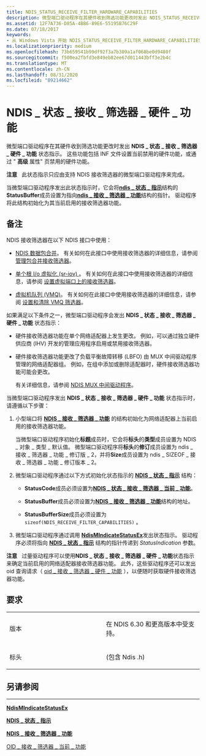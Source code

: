 ```yaml
---
title: NDIS_STATUS_RECEIVE_FILTER_HARDWARE_CAPABILITIES
description: 微型端口驱动程序在其硬件收到筛选功能更改时发出 NDIS_STATUS_RECEIVE_FILTER_HARDWARE_CAPABILITIES 状态指示。
ms.assetid: 12F7A736-D85A-4BB6-89E6-55195B76C29F
ms.date: 07/18/2017
keywords:
- 从 Windows Vista 开始 NDIS_STATUS_RECEIVE_FILTER_HARDWARE_CAPABILITIES 网络驱动程序
ms.localizationpriority: medium
ms.openlocfilehash: 73b659541b99df92f3a7b309a1af068be0d9480f
ms.sourcegitcommit: f500ea2fbfd3e849eb82ee67d011443bff3e2b4c
ms.translationtype: MT
ms.contentlocale: zh-CN
ms.lasthandoff: 08/31/2020
ms.locfileid: "89214662"
---
```

# <a name="ndis_status_receive_filter_hardware_capabilities"></a>NDIS \_ 状态 \_ 接收 \_ 筛选器 \_ 硬件 \_ 功能


微型端口驱动程序在其硬件收到筛选功能更改时发出 **NDIS \_ 状态 \_ 接收 \_ 筛选器 \_ 硬件 \_ 功能** 状态指示。 这些功能包括 INF 文件设置当前禁用的硬件功能，或通过 " **高级** 属性" 页禁用的硬件功能。

**注意**   此状态指示只应由支持 NDIS 接收筛选器的微型端口驱动程序来完成。

 

当微型端口驱动程序发出此状态指示时，它会将[**ndis \_ 状态 \_ 指示**](/windows-hardware/drivers/ddi/ndis/ns-ndis-_ndis_status_indication)结构的**StatusBuffer**成员设置为指向[**ndis \_ 接收 \_ 筛选器 \_ 功能**](/windows-hardware/drivers/ddi/ntddndis/ns-ntddndis-_ndis_receive_filter_capabilities)结构的指针。 驱动程序将此结构初始化为其当前启用的接收筛选器功能。

<a name="remarks"></a>备注
-------

NDIS 接收筛选器在以下 NDIS 接口中使用：

-   [NDIS 数据包合并](./ndis-packet-coalescing.md)。 有关如何在此接口中使用接收筛选器的详细信息，请参阅 [管理包合并接收筛选器](https://docs.microsoft.com/windows-hardware/drivers/network/managing-packet-coalescing-receive-filters)。

-   [单个根 I/o 虚拟化 (sr-iov) ](./single-root-i-o-virtualization--sr-iov-.md)。 有关如何在此接口中使用接收筛选器的详细信息，请参阅 [设置虚拟端口上的接收筛选器](./setting-a-receive-filter-on-a-virtual-port.md)。

-   [虚拟机队列 (VMQ)](./virtual-machine-queue--vmq--in-ndis-6-20.md)。 有关如何在此接口中使用接收筛选器的详细信息，请参阅 [设置和清除 VMQ 筛选器](./setting-and-clearing-vmq-filters.md)。

如果满足以下条件之一，微型端口驱动程序会发出 **NDIS \_ 状态 \_ 接收 \_ 筛选器 \_ 硬件 \_ 功能** 状态指示：

-   硬件接收筛选器功能在单个网络适配器上发生更改。 例如，可以通过独立硬件供应商 (IHV) 开发的管理应用程序启用或禁用接收筛选器。

-   硬件接收筛选器功能更改了负载平衡故障转移 (LBFO) 由 MUX 中间驱动程序管理的网络适配器组。 例如，在组中添加或删除适配器时，硬件接收筛选器功能可能会更改。

    有关详细信息，请参阅 [NDIS MUX 中间驱动程序](./ndis-mux-intermediate-drivers.md)。

当微型端口驱动程序发出 **NDIS \_ 状态 \_ 接收 \_ 筛选器 \_ 硬件 \_ 功能** 状态指示时，请遵循以下步骤：

1.  小型端口将 [**NDIS \_ 接收 \_ 筛选器 \_ 功能**](/windows-hardware/drivers/ddi/ntddndis/ns-ntddndis-_ndis_receive_filter_capabilities) 的结构初始化为网络适配器上当前启用的接收筛选器功能。

    当微型端口驱动程序初始化**标题**成员时，它会将**标头**的**类型**成员设置为 NDIS \_ 对象 \_ 类型 \_ 默认值。 微型端口驱动程序将**标头**的**修订**成员设置为 ndis \_ 接收 \_ 筛选器 \_ 功能 \_ 修订版 \_ 2，并将**Size**成员设置为 ndis \_ SIZEOF \_ 接收 \_ 筛选器 \_ 功能 \_ 修订版本 \_ 2。

2.  微型端口驱动程序通过以下方式初始化状态指示的 [**NDIS \_ 状态 \_ 指示**](/windows-hardware/drivers/ddi/ndis/ns-ndis-_ndis_status_indication) 结构：

    -   **StatusCode**成员必须设置为[**NDIS \_ 状态 \_ 接收 \_ 筛选器 \_ 当前 \_ 功能**](ndis-status-receive-filter-current-capabilities.md)。

    -   **StatusBuffer**成员必须设置为[**NDIS \_ 接收 \_ 筛选器 \_ 功能**](/windows-hardware/drivers/ddi/ntddndis/ns-ntddndis-_ndis_receive_filter_capabilities)结构的地址。

    -   **StatusBufferSize**成员必须设置为 `sizeof(NDIS_RECEIVE_FILTER_CAPABILITIES)` 。

3.  微型端口驱动程序通过调用 [**NdisMIndicateStatusEx**](/windows-hardware/drivers/ddi/ndis/nf-ndis-ndismindicatestatusex)发出状态指示。 驱动程序必须将指向 [**NDIS \_ 状态 \_ 指示**](/windows-hardware/drivers/ddi/ndis/ns-ndis-_ndis_status_indication) 结构的指针传递到 *StatusIndication* 参数。

**注意**   过量驱动程序可以使用**NDIS \_ 状态 \_ 接收 \_ 筛选器 \_ 硬件 \_ 功能**状态指示来确定当前启用的网络适配器接收筛选器功能。 此外，这些驱动程序还可以发出 oid 查询请求（ [oid \_ 接收 \_ 筛选器 \_ 硬件 \_ 功能](./oid-receive-filter-hardware-capabilities.md) ），以便随时获取硬件接收筛选器功能。

 

<a name="requirements"></a>要求
------------

<table>
<colgroup>
<col width="50%" />
<col width="50%" />
</colgroup>
<tbody>
<tr class="odd">
<td><p>版本</p></td>
<td><p>在 NDIS 6.30 和更高版本中受支持。</p></td>
</tr>
<tr class="even">
<td><p>标头</p></td>
<td> (包含 Ndis .h) </td>
</tr>
</tbody>
</table>

## <a name="see-also"></a>另请参阅


****
[**NdisMIndicateStatusEx**](/windows-hardware/drivers/ddi/ndis/nf-ndis-ndismindicatestatusex)

[**NDIS \_ 状态 \_ 指示**](/windows-hardware/drivers/ddi/ndis/ns-ndis-_ndis_status_indication)

[**NDIS \_ 接收 \_ 筛选器 \_ 功能**](/windows-hardware/drivers/ddi/ntddndis/ns-ntddndis-_ndis_receive_filter_capabilities)

[OID \_ 接收 \_ 筛选器 \_ 当前 \_ 功能](./oid-receive-filter-current-capabilities.md)

 

